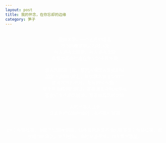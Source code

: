 ```yaml
---
layout: post
title: 我的怀念，在你忘却的边缘
category: 笋子
---
```


<br>
<center><font color="#fff">
醒得太早，一个五月的凌晨 <br>
但回到睡梦中又为时已晚 <br>
有人说夜太寂寥，有人说夜太短 <br>
我想起那些行走在年少的不停夜晚 <br>
 <br>
骇人的故事开始，星光闪耀里未完成的诗 <br>
国旗下消失的顽石，和仿佛永远不识的字 <br>
或许咣当的年月，总有神经与癫子 <br>
那个黑白颠倒的假日，那些漫长守候及停驻 <br>
那夜灯火不熄的城池，那条单程的风之路 <br>
 <br>
人时已尽人世长 <br>
我迷失的双眼将如何（永不能）回望 <br>
 <br>
 <br>
ps：有些往事，你赋予它简单明朗，经年留恋总是不悔的坦荡荡；有些往事，盘根错节到深沉，斜阳巷陌，当时只道寻常，而今费尽思量。 <br>
<br>
</font>
</center>
